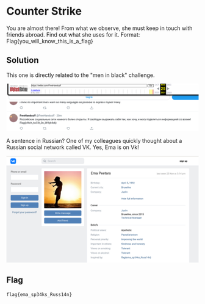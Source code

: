 # Counter Strike

You are almost there! From what we observe, she must keep in touch with friends abroad. Find out what she uses for it. Format: Flag{you_will_know_this_is_a_flag}

## Solution

This one is directly related to the "men in black" challenge.

![rus](./img/image-20211205010733572.png)

A sentence in Russian? One of my colleagues quickly thought about a Russian social network called VK. Yes, Ema is on Vk!

![image-20211205011034154](img/image-20211205011034154.png)

## Flag

```
flag{ema_sp34ks_Russ14n}
```

